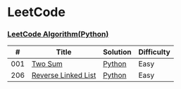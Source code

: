 LeetCode
========

### [LeetCode Algorithm(Python)](./README_PYTHON.md)

| # | Title | Solution | Difficulty |
|---| ----- | -------- | ---------- |
|001|[Two Sum](https://leetcode.com/problems/two-sum/)| [Python](./python3/001.TwoSum/TwoSum.py)|Easy|
|206|[Reverse Linked List](https://leetcode.com/problems/reverse-linked-list/)| [Python](./python3/206.ReverseLinkedList/ReverseLinkedList.py)|Easy|